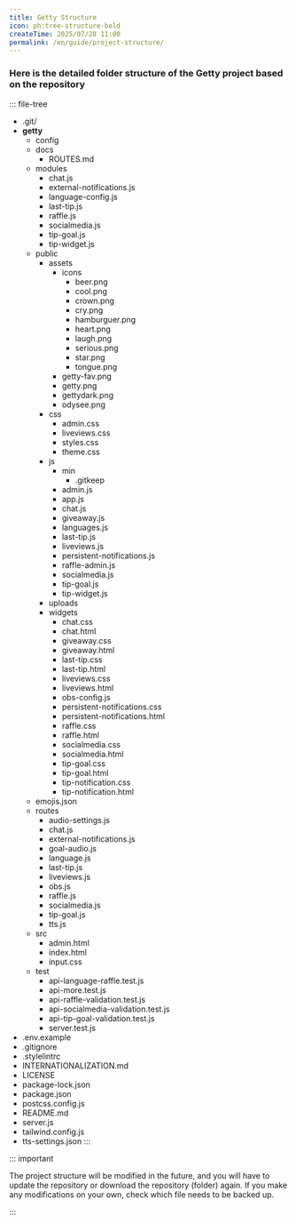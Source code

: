 ```yaml
---
title: Getty Structure
icon: ph:tree-structure-bold
createTime: 2025/07/28 11:00
permalink: /en/guide/project-structure/
---
```


### Here is the detailed folder structure of the Getty project based on the repository

::: file-tree

- .git/
- **getty**
  - config
  - docs
    - ROUTES.md
  - modules
    - chat.js
    - external-notifications.js
    - language-config.js
    - last-tip.js
    - raffle.js
    - socialmedia.js
    - tip-goal.js
    - tip-widget.js
  - public
    - assets
      - icons
        - beer.png
        - cool.png
        - crown.png
        - cry.png
        - hamburguer.png
        - heart.png
        - laugh.png
        - serious.png
        - star.png
        - tongue.png
      - getty-fav.png
      - getty.png
      - gettydark.png
      - odysee.png
    - css
      - admin.css
      - liveviews.css
      - styles.css
      - theme.css
    - js
      - min
        - .gitkeep
      - admin.js
      - app.js
      - chat.js
      - giveaway.js
      - languages.js
      - last-tip.js
      - liveviews.js
      - persistent-notifications.js
      - raffle-admin.js
      - socialmedia.js
      - tip-goal.js
      - tip-widget.js
    - uploads
    - widgets
      - chat.css
      - chat.html
      - giveaway.css
      - giveaway.html
      - last-tip.css
      - last-tip.html
      - liveviews.css
      - liveviews.html
      - obs-config.js
      - persistent-notifications.css
      - persistent-notifications.html
      - raffle.css
      - raffle.html
      - socialmedia.css
      - socialmedia.html
      - tip-goal.css
      - tip-goal.html
      - tip-notification.css
      - tip-notification.html
  - emojis.json
  - routes
    - audio-settings.js
    - chat.js
    - external-notifications.js
    - goal-audio.js
    - language.js
    - last-tip.js
    - liveviews.js
    - obs.js
    - raffle.js
    - socialmedia.js
    - tip-goal.js
    - tts.js
  - src
    - admin.html
    - index.html
    - input.css
  - test
    - api-language-raffle.test.js
    - api-more.test.js
    - api-raffle-validation.test.js
    - api-socialmedia-validation.test.js
    - api-tip-goal-validation.test.js
    - server.test.js
- .env.example
- .gitignore
- .stylelintrc
- INTERNATIONALIZATION.md
- LICENSE
- package-lock.json
- package.json
- postcss.config.js
- README.md
- server.js
- tailwind.config.js
- tts-settings.json
  :::

::: important

The project structure will be modified in the future, and you will have to update the repository or download the repository (folder) again. If you make any modifications on your own, check which file needs to be backed up.

:::
